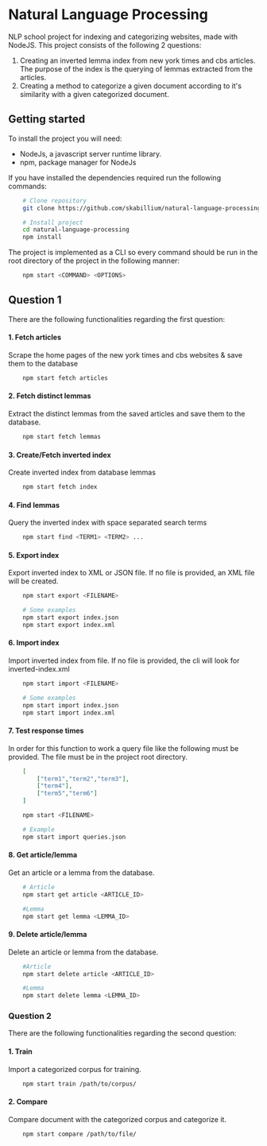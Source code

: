 # Natural Language Processing

NLP school project for indexing and categorizing websites, made with NodeJS. This project consists of the following 2 questions:

1. Creating an inverted lemma index from new york times and cbs articles. The purpose of the index is the querying of lemmas
   extracted from the articles.
2. Creating a method to categorize a given document according to it's similarity with a given categorized document.

## Getting started

To install the project you will need:

- NodeJs, a javascript server runtime library.
- npm, package manager for NodeJs

If you have installed the dependencies required run the following commands:

```BASH
    # Clone repository
    git clone https://github.com/skabillium/natural-language-processing.git

    # Install project
    cd natural-language-processing
    npm install
```

The project is implemented as a CLI so every command should be run in the root directory of the project in the following manner:

```BASH
    npm start <COMMAND> <OPTIONS>
```

## Question 1

There are the following functionalities regarding the first question:

#### 1. Fetch articles

Scrape the home pages of the new york times and cbs websites & save them to the database

```BASH
    npm start fetch articles
```

#### 2. Fetch distinct lemmas

Extract the distinct lemmas from the saved articles and save them to the database.

```BASH
    npm start fetch lemmas
```

#### 3. Create/Fetch inverted index

Create inverted index from database lemmas

```BASH
    npm start fetch index
```

#### 4. Find lemmas

Query the inverted index with space separated search terms

```BASH
    npm start find <TERM1> <TERM2> ...
```

#### 5. Export index

Export inverted index to XML or JSON file. If no file is provided, an XML file will be created.

```BASH
    npm start export <FILENAME>

    # Some examples
    npm start export index.json
    npm start export index.xml
```

#### 6. Import index

Import inverted index from file. If no file is provided, the cli will look for inverted-index.xml

```BASH
    npm start import <FILENAME>

    # Some examples
    npm start import index.json
    npm start import index.xml
```

#### 7. Test response times

In order for this function to work a query file like the following must be provided. The file must be in the project root directory.

```JSON
    [
        ["term1","term2","term3"],
        ["term4"],
        ["term5","term6"]
    ]
```

```BASH
    npm start <FILENAME>

    # Example
    npm start import queries.json
```

#### 8. Get article/lemma

Get an article or a lemma from the database.

```BASH
    # Article
    npm start get article <ARTICLE_ID>

    #Lemma
    npm start get lemma <LEMMA_ID>
```

#### 9. Delete article/lemma

Delete an article or lemma from the database.

```BASH
    #Article
    npm start delete article <ARTICLE_ID>

    #Lemma
    npm start delete lemma <LEMMA_ID>
```

### Question 2

There are the following functionalities regarding the second question:

#### 1. Train

Import a categorized corpus for training.

```BASH
    npm start train /path/to/corpus/
```

#### 2. Compare

Compare document with the categorized corpus and categorize it.

```BASH
    npm start compare /path/to/file/
```
